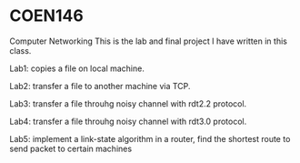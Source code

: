 # COEN146
Computer Networking 
This is the lab and final project I have written in this class.

Lab1: copies a file on local machine.

Lab2: transfer a file to another machine via TCP.

Lab3: transfer a file throuhg noisy channel with rdt2.2 protocol.

Lab4: transfer a file throuhg noisy channel with rdt3.0 protocol.

Lab5: implement a link-state algorithm in a router, find the shortest route to send packet to certain machines 

